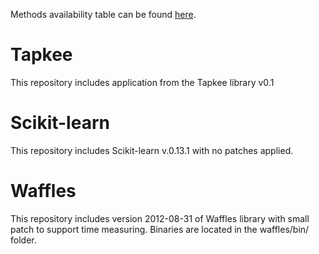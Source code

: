 Methods availability table can be found [here](availability_table.md).

Tapkee
======

This repository includes application from the Tapkee library v0.1

Scikit-learn
============

This repository includes Scikit-learn v.0.13.1 with no patches applied.

Waffles
=======

This repository includes version 2012-08-31 of Waffles library with small patch to support
time measuring. Binaries are located in the waffles/bin/ folder.
